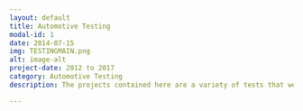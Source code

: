 ```yaml
---
layout: default
title: Automotive Testing
modal-id: 1
date: 2014-07-15
img: TESTINGMAIN.png
alt: image-alt
project-date: 2012 to 2017
category: Automotive Testing
description: The projects contained here are a variety of tests that were performed on various vehicles to find specific data to support classroom theories. Some of the projects include, dynomometer testing, vehicle emission testing, vehicle life dyno testing, suspension setup and design, vehicle loading, braking and acceleration testing, vehicle structural rigidity, general vehicle diagnostics, and many more. 

---
```

